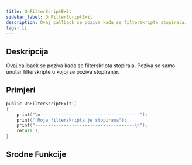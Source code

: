 ```yaml
---
title: OnFilterScriptExit
sidebar_label: OnFilterScriptExit
description: Ovaj callback se poziva kada se filterskripta stopirala.
tags: []
---
```


## Deskripcija

Ovaj callback se poziva kada se filterskripta stopirala. Poziva se samo unutar filterskripte u kojoj se poziva stopiranje.

## Primjeri

```c
public OnFilterScriptExit()
{
    print("\n--------------------------------------");
    print(" Moja filterskripta je stopirana");
    print("--------------------------------------\n");
    return 1;
}
```

## Srodne Funkcije
